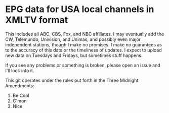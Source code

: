 # EPG data for USA local channels in XMLTV format

This includes all ABC, CBS, Fox, and NBC affiliates. I may eventually add the CW, Telemundo, Univision, and Unimas, and possibly even major independent stations, though I make no promises. I make no guarantees as to the accuracy of this data or the timeliness of updates. I expect to upload new data on Tuesdays and Fridays, but sometimes stuff happens.

If you see any problems or something is broken, please open an issue and I'll look into it.

This git operates under the rules put forth in the Three Midnight Amendments:
1. Be Cool
2. C'mon
3. Nice
